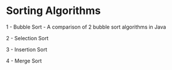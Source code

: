 # Sorting Algorithms

1 - Bubble Sort - A comparison of 2 bubble sort algorithms in Java

2 - Selection Sort

3 - Insertion Sort

4 - Merge Sort

